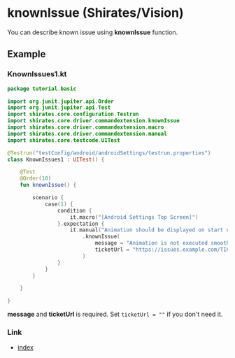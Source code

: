 # knownIssue (Shirates/Vision)

You can describe known issue using **knownIssue** function.

## Example

### KnownIssues1.kt

```kotlin
package tutorial.basic

import org.junit.jupiter.api.Order
import org.junit.jupiter.api.Test
import shirates.core.configuration.Testrun
import shirates.core.driver.commandextension.knownIssue
import shirates.core.driver.commandextension.macro
import shirates.core.driver.commandextension.manual
import shirates.core.testcode.UITest

@Testrun("testConfig/android/androidSettings/testrun.properties")
class KnownIssues1 : UITest() {

    @Test
    @Order(10)
    fun knownIssue() {

        scenario {
            case(1) {
                condition {
                    it.macro("[Android Settings Top Screen]")
                }.expectation {
                    it.manual("Animation should be displayed on start up.")
                        .knownIssue(
                            message = "Animation is not executed smoothly.",
                            ticketUrl = "https://issues.example.com/TICKET-1234"
                        )
                }
            }
        }

    }

}
```

**message** and **ticketUrl** is required. Set `ticketUrl = ""` if you don't need it.

### Link

- [index](../../../../index.md)
